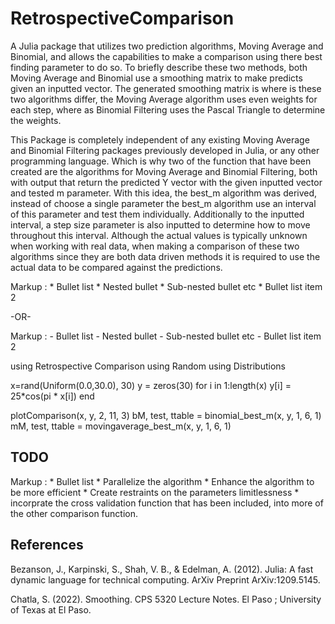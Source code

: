 # RetrospectiveComparison

A Julia package that utilizes two prediction algorithms, Moving Average and Binomial, and allows the capabilities to make a comparison using there best finding parameter to do so. To briefly describe these two methods, both Moving Average and Binomial use a smoothing matrix to make predicts given an inputted vector. The generated smoothing matrix is where is these two algorithms differ, the Moving Average algorithm uses even weights for each step, where as Binomial Filtering uses the Pascal Triangle to determine the weights.

This Package is completely independent of any existing Moving Average and Binomial Filtering packages previously developed in Julia, or any other programming language. Which is why two of the function that have been created are the algorithms for Moving Average and Binomial Filtering, both with output that return the predicted Y vector with the given inputted vector and tested m parameter. With this idea, the best_m algorithm was derived, instead of choose a single parameter the best_m algorithm use an interval of this parameter and test them individually. Additionally to the inputted interval, a step size parameter is also inputted to determine how to move throughout this interval. Although the actual values is typically unknown when working with real data, when making a comparison of these two algorithms since they are both data driven methods it is required to use the actual data to be compared against the predictions.


 Markup : * Bullet list
              * Nested bullet
                  * Sub-nested bullet etc
          * Bullet list item 2

-OR-

 Markup : - Bullet list
              - Nested bullet
                  - Sub-nested bullet etc
          - Bullet list item 2 


using Retrospective Comparison
using Random
using Distributions

x=rand(Uniform(0.0,30.0), 30)
y = zeros(30)
for i in 1:length(x)
    y[i] = 25*cos(pi * x[i])
end

plotComparison(x, y, 2, 11, 3)
bM, test, ttable = binomial_best_m(x, y, 1, 6, 1)
mM, test, ttable = movingaverage_best_m(x, y, 1, 6, 1)



## TODO ##

Markup : * Bullet list
          * Parallelize the algorithm
          * Enhance the algorithm to be more efficient
          * Create restraints on the parameters limitlessness
          * incorprate the cross validation function that has been included, into more of the other comparison function.
## References ##

Bezanson, J., Karpinski, S., Shah, V. B., & Edelman, A. (2012). Julia: A fast dynamic language for technical computing. ArXiv Preprint ArXiv:1209.5145.

Chatla, S. (2022). Smoothing. CPS 5320 Lecture Notes. El Paso ; University of Texas at El Paso.
